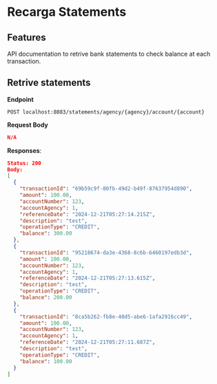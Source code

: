 # Recarga Statements


## Features

API documentation to retrive bank statements to check balance at each transaction.

## **Retrive statements**

**Endpoint**
```console 
POST localhost:8083/statements/agency/{agency}/account/{account}
```

**Request Body**
```json 
N/A
```

**Responses**:
```json
Status: 200
Body: 
[
  {
    "transactionId": "69b59c9f-80fb-49d2-b49f-87637954d890",
    "amount": 100.00,
    "accountNumber": 123,
    "accountAgency": 1,
    "referenceDate": "2024-12-21T05:27:14.215Z",
    "description": "test",
    "operationType": "CREDIT",
    "balance": 300.00
  },
  {
    "transactionId": "95218674-da3e-4368-8c6b-6460197edb3d",
    "amount": 100.00,
    "accountNumber": 123,
    "accountAgency": 1,
    "referenceDate": "2024-12-21T05:27:13.615Z",
    "description": "test",
    "operationType": "CREDIT",
    "balance": 200.00
  },
  {
    "transactionId": "8ca5b262-fb8e-40d5-abe6-1afa2916cc49",
    "amount": 100.00,
    "accountNumber": 123,
    "accountAgency": 1,
    "referenceDate": "2024-12-21T05:27:11.687Z",
    "description": "test",
    "operationType": "CREDIT",
    "balance": 100.00
  }
]
```
